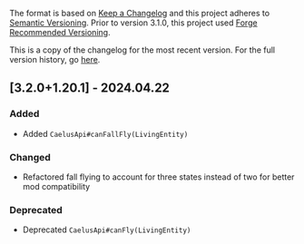 The format is based on [Keep a Changelog](http://keepachangelog.com/en/1.0.0/) and this project adheres to [Semantic Versioning](http://semver.org/spec/v2.0.0.html).
Prior to version 3.1.0, this project used [Forge Recommended Versioning](https://mcforge.readthedocs.io/en/latest/conventions/versioning/).

This is a copy of the changelog for the most recent version. For the full version history, go [here](https://github.com/TheIllusiveC4/Caelus/blob/1.20.x/docs/CHANGELOG.md).

## [3.2.0+1.20.1] - 2024.04.22
### Added
- Added `CaelusApi#canFallFly(LivingEntity)`
### Changed
- Refactored fall flying to account for three states instead of two for better mod compatibility
### Deprecated
- Deprecated `CaelusApi#canFly(LivingEntity)`
